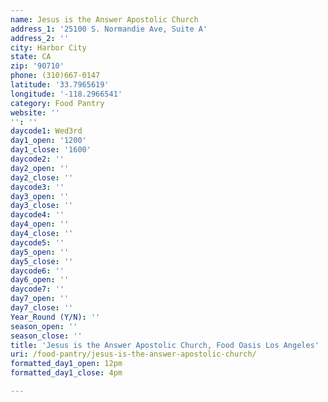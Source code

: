 ```yaml
---
name: Jesus is the Answer Apostolic Church
address_1: '25100 S. Normandie Ave, Suite A'
address_2: ''
city: Harbor City
state: CA
zip: '90710'
phone: (310)667-0147
latitude: '33.7965619'
longitude: '-118.2966541'
category: Food Pantry
website: ''
'': ''
daycode1: Wed3rd
day1_open: '1200'
day1_close: '1600'
daycode2: ''
day2_open: ''
day2_close: ''
daycode3: ''
day3_open: ''
day3_close: ''
daycode4: ''
day4_open: ''
day4_close: ''
daycode5: ''
day5_open: ''
day5_close: ''
daycode6: ''
day6_open: ''
daycode7: ''
day7_open: ''
day7_close: ''
Year_Round (Y/N): ''
season_open: ''
season_close: ''
title: 'Jesus is the Answer Apostolic Church, Food Oasis Los Angeles'
uri: /food-pantry/jesus-is-the-answer-apostolic-church/
formatted_day1_open: 12pm
formatted_day1_close: 4pm

---
```

